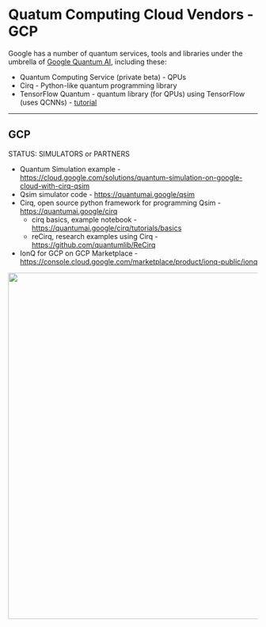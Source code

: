 # Quatum Computing Cloud Vendors - GCP

Google has a number of quantum services, tools and libraries under the umbrella of [Google Quantum AI](https://quantumai.google/), including these:
- Quantum Computing Service (private beta) - QPUs
- Cirq - Python-like quantum programming library
- TensorFlow Quantum - quantum library (for QPUs) using TensorFlow (uses QCNNs) - [tutorial](https://blog.tensorflow.org/2021/06/training-with-multiple-workers-using-tensorflow-quantum.html)
---

## GCP

STATUS: SIMULATORS or PARTNERS

- Quantum Simulation example - https://cloud.google.com/solutions/quantum-simulation-on-google-cloud-with-cirq-qsim
- Qsim simulator code - https://quantumai.google/qsim
- Cirq, open source python framework for programming Qsim - https://quantumai.google/cirq
  - cirq basics, example notebook - https://quantumai.google/cirq/tutorials/basics
  - reCirq, research examples using Cirq - https://github.com/quantumlib/ReCirq
- IonQ for GCP on GCP Marketplace - https://console.cloud.google.com/marketplace/product/ionq-public/ionq

<img src="https://github.com/lynnlangit/learning-quantum/blob/main/images/gcp-qcs.png" width=700>

